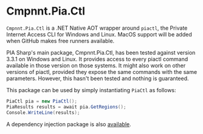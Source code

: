# Cmpnnt.Pia.Ctl

`Cmpnnt.Pia.Ctl` is a .NET Native AOT wrapper around `piactl`, the Private Internet Access CLI for Windows and Linux. 
MacOS support will be added when GitHub makes free runners available.

PIA Sharp's main package, Cmpnnt.Pia.Ctl, has been tested against version 3.3.1 on Windows and Linux. It provides access to every 
piactl command available in those version on those systems. It might also work on other versions of piactl, provided they expose 
the same commands with the same parameters. However, this hasn't been tested and nothing is guaranteed.

This package can be used by simply instantiating `PiaCtl` as follows:

```csharp
PiaCtl pia = new PiaCtl();
PiaResults results = await pia.GetRegions();
Console.WriteLine(results);
```

A dependency injection package is also [available](https://nuget.org/packages/cmpnnt.pia.dependencyinjection).